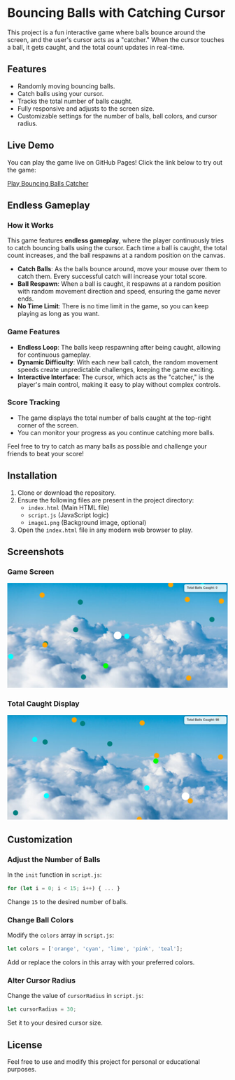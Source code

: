 # Bouncing Balls with Catching Cursor

This project is a fun interactive game where balls bounce around the screen, and the user's cursor acts as a "catcher." When the cursor touches a ball, it gets caught, and the total count updates in real-time.

## Features
- Randomly moving bouncing balls.
- Catch balls using your cursor.
- Tracks the total number of balls caught.
- Fully responsive and adjusts to the screen size.
- Customizable settings for the number of balls, ball colors, and cursor radius.

## Live Demo

You can play the game live on GitHub Pages! Click the link below to try out the game:

[Play Bouncing Balls Catcher](https://sjsreehari.github.io/Bouncing-balls-catcher/)

## Endless Gameplay

### How it Works
This game features **endless gameplay**, where the player continuously tries to catch bouncing balls using the cursor. Each time a ball is caught, the total count increases, and the ball respawns at a random position on the canvas.

- **Catch Balls**: As the balls bounce around, move your mouse over them to catch them. Every successful catch will increase your total score.
- **Ball Respawn**: When a ball is caught, it respawns at a random position with random movement direction and speed, ensuring the game never ends.
- **No Time Limit**: There is no time limit in the game, so you can keep playing as long as you want.

### Game Features
- **Endless Loop**: The balls keep respawning after being caught, allowing for continuous gameplay.
- **Dynamic Difficulty**: With each new ball catch, the random movement speeds create unpredictable challenges, keeping the game exciting.
- **Interactive Interface**: The cursor, which acts as the "catcher," is the player's main control, making it easy to play without complex controls.

### Score Tracking
- The game displays the total number of balls caught at the top-right corner of the screen.
- You can monitor your progress as you continue catching more balls.

Feel free to try to catch as many balls as possible and challenge your friends to beat your score!



## Installation
1. Clone or download the repository.
2. Ensure the following files are present in the project directory:
   - `index.html` (Main HTML file)
   - `script.js` (JavaScript logic)
   - `image1.png` (Background image, optional)
3. Open the `index.html` file in any modern web browser to play.

## Screenshots

### Game Screen

![Initial Game Screen](images/GameInitial.png)


### Total Caught Display
![Total Caught Display](images/gameplay.png)

## Customization

### Adjust the Number of Balls
In the `init` function in `script.js`:
```javascript
for (let i = 0; i < 15; i++) { ... }
```
Change `15` to the desired number of balls.

### Change Ball Colors
Modify the `colors` array in `script.js`:
```javascript
let colors = ['orange', 'cyan', 'lime', 'pink', 'teal'];
```
Add or replace the colors in this array with your preferred colors.

### Alter Cursor Radius
Change the value of `cursorRadius` in `script.js`:
```javascript
let cursorRadius = 30;
```
Set it to your desired cursor size.


## License
Feel free to use and modify this project for personal or educational purposes.
